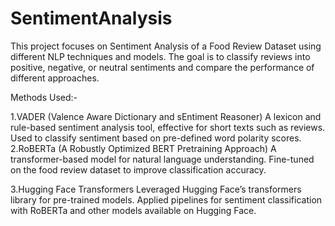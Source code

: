 # SentimentAnalysis

This project focuses on Sentiment Analysis of a Food Review Dataset using different NLP techniques and models. The goal is to classify reviews into positive, negative, or neutral sentiments and compare the performance of different approaches.

Methods Used:-

1.VADER (Valence Aware Dictionary and sEntiment Reasoner) A lexicon and rule-based sentiment analysis tool, effective for short texts such as reviews. Used to classify sentiment based on pre-defined word polarity scores.
2.RoBERTa (A Robustly Optimized BERT Pretraining Approach) A transformer-based model for natural language understanding. Fine-tuned on the food review dataset to improve classification accuracy.

3.Hugging Face Transformers Leveraged Hugging Face’s transformers library for pre-trained models. Applied pipelines for sentiment classification with RoBERTa and other models available on Hugging Face.
